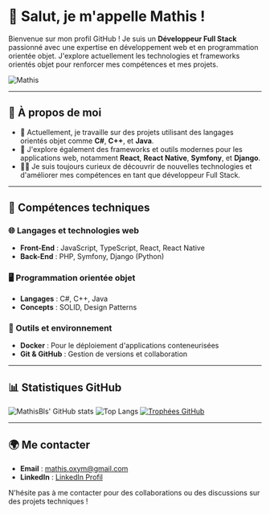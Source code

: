 # 👋 Salut, je m'appelle Mathis ! 

Bienvenue sur mon profil GitHub ! Je suis un **Développeur Full Stack** passionné avec une expertise en développement web et en programmation orientée objet. J'explore actuellement les technologies et frameworks orientés objet pour renforcer mes compétences et mes projets.

![Mathis](https://user-images.githubusercontent.com/your-image-link) <!-- Remplace ce lien avec l'URL de ton animation -->

---

## 🚀 À propos de moi
- 🔭 Actuellement, je travaille sur des projets utilisant des langages orientés objet comme **C#**, **C++**, et **Java**.
- 🌱 J'explore également des frameworks et outils modernes pour les applications web, notamment **React**, **React Native**, **Symfony**, et **Django**.
- 👨‍💻 Je suis toujours curieux de découvrir de nouvelles technologies et d'améliorer mes compétences en tant que développeur Full Stack.

---

## 💼 Compétences techniques

### 🌐 Langages et technologies web
- **Front-End** : JavaScript, TypeScript, React, React Native
- **Back-End** : PHP, Symfony, Django (Python)

### 🖥️ Programmation orientée objet
- **Langages** : C#, C++, Java
- **Concepts** : SOLID, Design Patterns

### 🐳 Outils et environnement
- **Docker** : Pour le déploiement d'applications conteneurisées
- **Git & GitHub** : Gestion de versions et collaboration

---

## 📊 Statistiques GitHub

![MathisBls' GitHub stats](https://github-readme-stats.vercel.app/api?username=MathisBls&show_icons=true&theme=radical&v=1)
![Top Langs](https://github-readme-stats.vercel.app/api/top-langs/?username=MathisBls&layout=compact&theme=radical)
[![Trophées GitHub](https://github-profile-trophy.vercel.app/?username=MathisBls&theme=radical)](https://github.com/ryo-ma/github-profile-trophy)


---

## 🌍 Me contacter
- **Email** : mathis.oxym@gmail.com
- **LinkedIn** : [LinkedIn Profil](https://www.linkedin.com/in/mathis-boulais-0974a0213)
  
N'hésite pas à me contacter pour des collaborations ou des discussions sur des projets techniques !
